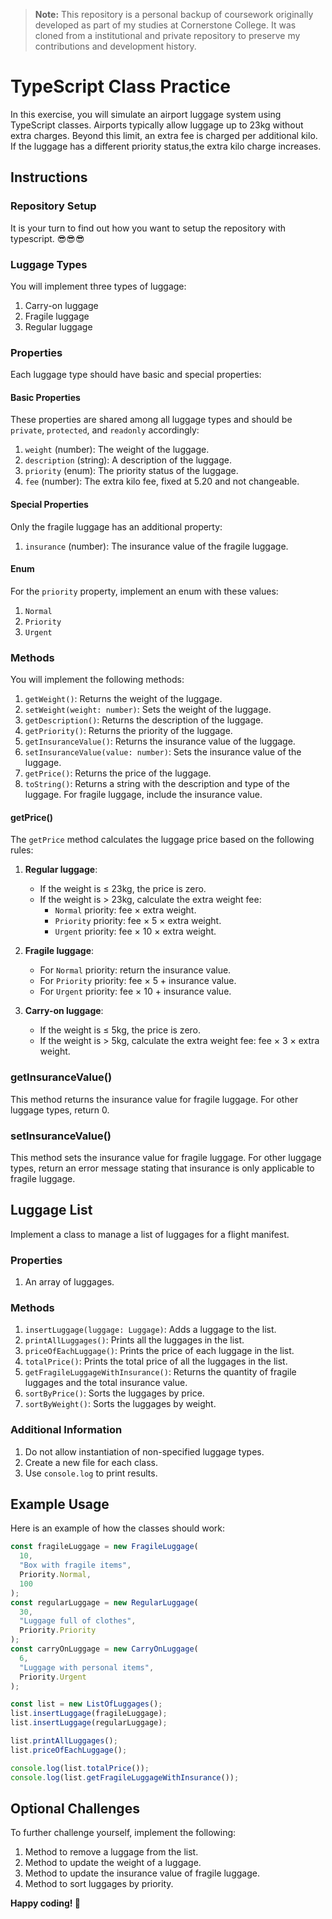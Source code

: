 > **Note:** This repository is a personal backup of coursework originally developed as part of my studies at Cornerstone College. It was cloned from a institutional and private repository to preserve my contributions and development history.

# TypeScript Class Practice

In this exercise, you will simulate an airport luggage system using TypeScript classes. Airports typically allow luggage up to 23kg without extra charges. Beyond this limit, an extra fee is charged per additional kilo. If the luggage has a different priority status,the extra kilo charge increases.

## Instructions

### Repository Setup

It is your turn to find out how you want to setup the repository with typescript. 😎😎😎

### Luggage Types

You will implement three types of luggage:

1. Carry-on luggage
2. Fragile luggage
3. Regular luggage

### Properties

Each luggage type should have basic and special properties:

#### Basic Properties

These properties are shared among all luggage types and should be `private`, `protected`, and `readonly` accordingly:

1. `weight` (number): The weight of the luggage.
2. `description` (string): A description of the luggage.
3. `priority` (enum): The priority status of the luggage.
4. `fee` (number): The extra kilo fee, fixed at 5.20 and not changeable.

#### Special Properties

Only the fragile luggage has an additional property:

1. `insurance` (number): The insurance value of the fragile luggage.

#### Enum

For the `priority` property, implement an enum with these values:

1. `Normal`
2. `Priority`
3. `Urgent`

### Methods

You will implement the following methods:

1. `getWeight()`: Returns the weight of the luggage.
2. `setWeight(weight: number)`: Sets the weight of the luggage.
3. `getDescription()`: Returns the description of the luggage.
4. `getPriority()`: Returns the priority of the luggage.
5. `getInsuranceValue()`: Returns the insurance value of the luggage.
6. `setInsuranceValue(value: number)`: Sets the insurance value of the luggage.
7. `getPrice()`: Returns the price of the luggage.
8. `toString()`: Returns a string with the description and type of the luggage. For fragile luggage, include the insurance value.

#### getPrice()

The `getPrice` method calculates the luggage price based on the following rules:

1. **Regular luggage**:

   - If the weight is ≤ 23kg, the price is zero.
   - If the weight is > 23kg, calculate the extra weight fee:
     - `Normal` priority: fee × extra weight.
     - `Priority` priority: fee × 5 × extra weight.
     - `Urgent` priority: fee × 10 × extra weight.

2. **Fragile luggage**:

   - For `Normal` priority: return the insurance value.
   - For `Priority` priority: fee × 5 + insurance value.
   - For `Urgent` priority: fee × 10 + insurance value.

3. **Carry-on luggage**:
   - If the weight is ≤ 5kg, the price is zero.
   - If the weight is > 5kg, calculate the extra weight fee: fee × 3 × extra weight.

### getInsuranceValue()

This method returns the insurance value for fragile luggage. For other luggage types, return 0.

### setInsuranceValue()

This method sets the insurance value for fragile luggage. For other luggage types, return an error message stating that insurance is only applicable to fragile luggage.

## Luggage List

Implement a class to manage a list of luggages for a flight manifest.

### Properties

1. An array of luggages.

### Methods

1. `insertLuggage(luggage: Luggage)`: Adds a luggage to the list.
2. `printAllLuggages()`: Prints all the luggages in the list.
3. `priceOfEachLuggage()`: Prints the price of each luggage in the list.
4. `totalPrice()`: Prints the total price of all the luggages in the list.
5. `getFragileLuggageWithInsurance()`: Returns the quantity of fragile luggages and the total insurance value.
6. `sortByPrice()`: Sorts the luggages by price.
7. `sortByWeight()`: Sorts the luggages by weight.

### Additional Information

1. Do not allow instantiation of non-specified luggage types.
2. Create a new file for each class.
3. Use `console.log` to print results.

## Example Usage

Here is an example of how the classes should work:

```typescript
const fragileLuggage = new FragileLuggage(
  10,
  "Box with fragile items",
  Priority.Normal,
  100
);
const regularLuggage = new RegularLuggage(
  30,
  "Luggage full of clothes",
  Priority.Priority
);
const carryOnLuggage = new CarryOnLuggage(
  6,
  "Luggage with personal items",
  Priority.Urgent
);

const list = new ListOfLuggages();
list.insertLuggage(fragileLuggage);
list.insertLuggage(regularLuggage);

list.printAllLuggages();
list.priceOfEachLuggage();

console.log(list.totalPrice());
console.log(list.getFragileLuggageWithInsurance());
```

## Optional Challenges

To further challenge yourself, implement the following:

1. Method to remove a luggage from the list.
2. Method to update the weight of a luggage.
3. Method to update the insurance value of fragile luggage.
4. Method to sort luggages by priority.

**Happy coding! 🚀**
